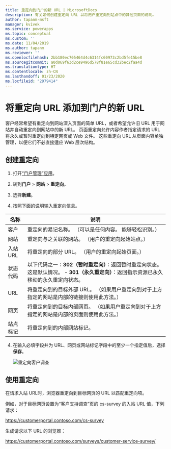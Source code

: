 ```yaml
---
title: 重定向到门户的新 URL | MicrosoftDocs
description: 有关如何创建重定向 URL 以将用户重定向到站点中的其他页面的说明。
author: tapanm-msft
manager: kvivek
ms.service: powerapps
ms.topic: conceptual
ms.custom: ''
ms.date: 11/04/2019
ms.author: tapanm
ms.reviewer: ''
ms.openlocfilehash: 2bb180ec705464d4c6314fc60973c2bd5fe15be8
ms.sourcegitcommit: a0d069f63d2ce9496d578f81e65cd32bec2faa4d
ms.translationtype: HT
ms.contentlocale: zh-CN
ms.lasthandoff: 01/23/2020
ms.locfileid: "2979414"
---
```

# <a name="add-a-redirect-url-to-a-new-url-on-a-portal"></a>将重定向 URL 添加到门户的新 URL

客户经常希望有重定向到网站深入页面的简单 URL，或者希望允许旧 URL 用于网站并自动重定向到网站中的新 URL。 页面重定向允许内容作者指定请求的 URL 将永久或暂时重定向到特定网页或 Web 文件。 这些重定向 URL 从页面内容单独管理，以便它们不必直接适应 Web 层次结构。

## <a name="create-a-redirect"></a>创建重定向

1. 打开[“门户管理”应用](configure-portal.md)。

2. 转到**门户** > **网站** > **重定向**。

3. 选择**新建**。

4. 按照下面的说明输入重定向信息。

| 名称        | 说明                                                                                                                                  |
|-------------|----------------------------------------------------------------------------------------------------------------------------------------------|
| 客户        | 重定向的易记名称。 （可以是任何内容。 能够轻松识别。）                                                              |
| 网站     | 重定向与之关联的网站。 （用户的重定向起始站点。）                                                         |
| 入站 URL | 将重定向的部分 URL。 （用户的重定向起始页面。）                                                            |
| 状态代码 | 以下代码之一：**302（暂时重定向）**：返回暂时重定向状态。 这是默认情况。                                               -   **301（永久重定向）**：返回指示资源已永久移动的永久重定向状态。                          |
| URL         | 将重定向到的目标外部 URL。 （如果用户重定向到对于上方指定的网站是内部的链接则使用此方法。）                            |
| 网页    | 将重定向到的目标内部网页。 （如果用户重定向到对于上方指定的网站是内部的页面则使用此方法。） |
| 站点标记 | 将重定向到的内部网站标记。                                                                                           |

4. 在输入必填字段并为 URL、网页或网站标记字段中的至少一个指定值后，选择**保存**。

    ![重定向客户调查](../media/redirect-customer-survey.png "重定向客户调查")  

## <a name="use-the-redirect"></a>使用重定向

在请求入站 URL时，浏览器重定向到目标网页的 URL 以匹配重定向项。

例如，对于目标网页设置为“客户支持调查”页的 cs-survey 的入站 URL 值，下列请求：

https://customerportal.contoso.com/cs-survey

生成请求以下 URL 的浏览器：

https://customerportal.contoso.com/surveys/customer-service-survey/

